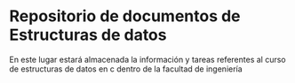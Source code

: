 # Repositorio de documentos de Estructuras de datos

En este lugar estará almacenada la información y tareas referentes al curso de estructuras de datos en c dentro de la facultad de ingeniería
